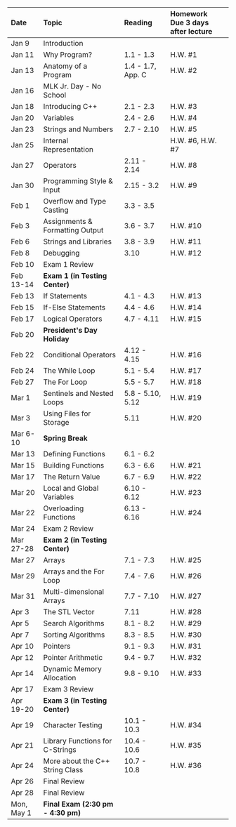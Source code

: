 | Date          | Topic     	                    | Reading	        | Homework<br>Due 3 days after lecture  | 
| :---          | :---                              | :---              | :---      |
| Jan 9 	    | Introduction		                |                   |           | 
| Jan 11	    | Why Program?	                    | 1.1 - 1.3	        | H.W. #1   | 
| Jan 13 	    | Anatomy of a Program	            | 1.4 - 1.7, App. C | H.W. #2   | 
| Jan 16        | MLK Jr. Day - No School	        |                   |           | 
| Jan 18        | Introducing C++	                | 2.1 - 2.3	        | H.W. #3   | 
| Jan 20        | Variables	                        | 2.4 - 2.6	        | H.W. #4   | 
| Jan 23	    | Strings and Numbers	            | 2.7 - 2.10        | H.W. #5   | 
| Jan 25	    | Internal Representation           |                   | H.W. #6, H.W. #7| 
| Jan 27	    | Operators 	                    | 2.11 - 2.14	    | H.W. #8   | 
| Jan 30	    | Programming Style & Input         | 2.15 - 3.2	    | H.W. #9   | 
| Feb 1 	    | Overflow and Type Casting         | 3.3 - 3.5	        |           | 
| Feb 3 	    | Assignments & Formatting Output   | 3.6 - 3.7      	| H.W. #10  | 
| Feb 6 	    | Strings and Libraries             | 3.8 - 3.9	        | H.W. #11  | 
| Feb 8 	    | Debugging             	        | 3.10      	    | H.W. #12  | 
| Feb 10	    | Exam 1 Review		                |                   |           | 
| Feb 13-14	    | __Exam 1 (in Testing Center)__    | 		            |           | 
| Feb 13        | If Statements	                    | 4.1 - 4.3	        | H.W. #13  | 
| Feb 15        | If-Else Statements	            | 4.4 - 4.6	        | H.W. #14  | 
| Feb 17        | Logical Operators         	    | 4.7 - 4.11	    | H.W. #15  | 
| Feb 20        | __President's Day Holiday__       |                   |           |
| Feb 22	    | Conditional Operators	            | 4.12 - 4.15	    | H.W. #16  | 
| Feb 24	    | The While Loop	                | 5.1 - 5.4	        | H.W. #17  | 
| Feb 27	    | The For Loop	                    | 5.5 - 5.7	        | H.W. #18  | 
| Mar 1 	    | Sentinels and Nested Loops	    | 5.8 - 5.10, 5.12	| H.W. #19  | 
| Mar 3 	    | Using Files for Storage	        | 5.11	            | H.W. #20  | 
| Mar 6-10      | __Spring Break__                  |                   |           |
| Mar 13 	    | Defining Functions	            | 6.1 - 6.2	        |           | 
| Mar 15 	    | Building Functions	            | 6.3 - 6.6	        | H.W. #21  | 
| Mar 17	    | The Return Value	                | 6.7 - 6.9	        | H.W. #22  | 
| Mar 20	    | Local and Global Variables	    | 6.10 - 6.12	    | H.W. #23  | 
| Mar 22        | Overloading Functions	            | 6.13 - 6.16	    | H.W. #24  | 
| Mar 24        | Exam 2 Review		                |                   |           | 
| Mar 27-28	    | __Exam 2 (in Testing Center)__    | 	                |           | 
| Mar 27        | Arrays	                        | 7.1 - 7.3	        | H.W. #25  | 
| Mar 29        | Arrays and the For Loop	        | 7.4 - 7.6	        | H.W. #26  | 
| Mar 31	    | Multi-dimensional Arrays	        | 7.7 - 7.10	    | H.W. #27  | 
| Apr 3 	    | The STL Vector	                | 7.11	            | H.W. #28  | 
| Apr 5 	    | Search Algorithms	                | 8.1 - 8.2	        | H.W. #29  | 
| Apr 7 	    | Sorting Algorithms	            | 8.3 - 8.5	        | H.W. #30  | 
| Apr 10	    | Pointers	                        | 9.1 - 9.3	        | H.W. #31  | 
| Apr 12	    | Pointer Arithmetic	            | 9.4 - 9.7	        | H.W. #32  | 
| Apr 14	    | Dynamic Memory Allocation	        | 9.8 - 9.10	    | H.W. #33  | 
| Apr 17        | Exam 3 Review		                |                   |           | 
| Apr 19-20	    | __Exam 3 (in Testing Center)__    | 	                |           | 
| Apr 19        | Character Testing	                | 10.1 - 10.3	    | H.W. #34  | 
| Apr 21        | Library Functions for C-Strings   | 10.4 - 10.6	    | H.W. #35  | 
| Apr 24        | More about the C++ String Class   | 10.7 - 10.8	    | H.W. #36  | 
| Apr 26	    | Final Review		                |                   |           | 
| Apr 28	    | Final Review		                |                   |           | 
| Mon, May 1	| __Final Exam (2:30 pm - 4:30 pm)__| 	                |           | 